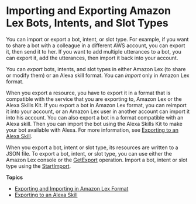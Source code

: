 # Importing and Exporting Amazon Lex Bots, Intents, and Slot Types<a name="import-export"></a>

You can import or export a bot, intent, or slot type\. For example, if you want to share a bot with a colleague in a different AWS account, you can export it, then send it to her\. If you want to add multiple utterances to a bot, you can export it, add the utterances, then import it back into your account\. 

You can *export* bots, intents, and slot types in either Amazon Lex \(to share or modify them\) or an Alexa skill format\. You can *import* only in Amazon Lex format\. 

When you export a resource, you have to export it in a format that is compatible with the service that you are exporting to, Amazon Lex or the Alexa Skills Kit\. If you export a bot in Amazon Lex format, you can reimport it into your account, or an Amazon Lex user in another account can import it into his account\. You can also export a bot in a format compatible with an Alexa skill\. Then you can import the bot using the Alexa Skills Kit to make your bot available with Alexa\. For more information, see [Exporting to an Alexa Skill](export-to-alexa.md)\.

When you export a bot, intent or slot type, its resources are written to a JSON file\. To export a bot, intent, or slot type, you can use either the Amazon Lex console or the [GetExport](API_GetExport.md) operation\. Import a bot, intent or slot type using the [StartImport](API_StartImport.md)\. 

**Topics**
+ [Exporting and Importing in Amazon Lex Format](import-export-lex.md)
+ [Exporting to an Alexa Skill](export-to-alexa.md)